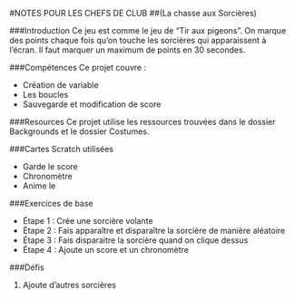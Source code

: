 #NOTES POUR LES CHEFS DE CLUB
##(La chasse aux Sorcières)

###Introduction
Ce jeu est comme le jeu de “Tir aux pigeons”. On marque des points chaque fois qu’on touche les sorcières qui apparaissent à l’écran. Il faut marquer un maximum de points en 30 secondes.

###Compétences
Ce projet couvre :
* Création de variable 
* Les boucles
* Sauvegarde et modification de score

###Resources
Ce projet utilise les ressources trouvées dans le dossier Backgrounds et le dossier Costumes.

###Cartes Scratch utilisées
* Garde le score 
* Chronomètre 
* Anime le

###Exercices de base
* Étape 1 : Crée une sorcière volante
* Étape 2 : Fais apparaître et disparaître la sorcière de manière aléatoire 
* Étape 3 : Fais disparaitre la sorcière quand on clique dessus 
* Étape 4 : Ajoute un score et un chronomètre

###Défis
1. Ajoute d’autres sorcières
